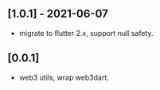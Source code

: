 ## [1.0.1] - 2021-06-07

- migrate to flutter 2.x, support null safety.


## [0.0.1]

- web3 utils, wrap web3dart.
